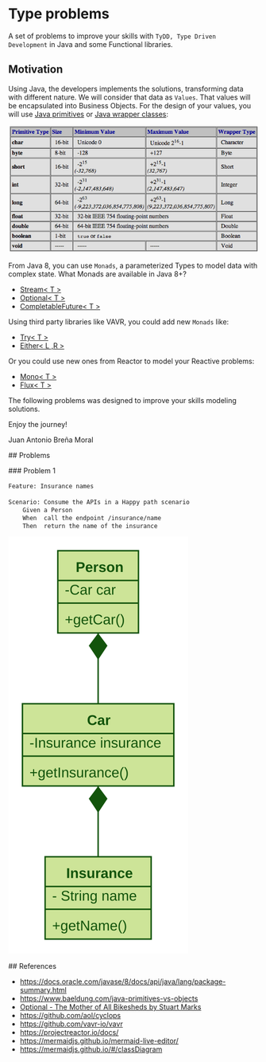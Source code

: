 # Type problems
A set of problems to improve your skills with `TyDD, Type Driven Development` 
in Java and some Functional libraries.

## Motivation

Using Java, the developers implements the solutions, transforming data 
with different nature. We will consider that data as `Values`. That values will be encapsulated into Business Objects. For the design of your 
values, you will use [Java primitives](https://docs.oracle.com/javase/tutorial/java/nutsandbolts/datatypes.html)
or [Java wrapper classes](https://en.wikipedia.org/wiki/Primitive_wrapper_class):

![](docs/images/javaTypes.png) 

From Java 8, you can use `Monads`, a parameterized Types to model data with
complex state. What Monads are available in Java 8+?

- [Stream< T >](https://docs.oracle.com/javase/8/docs/api/java/util/stream/Stream.html)
- [Optional< T >](https://docs.oracle.com/javase/8/docs/api/java/util/Optional.html)
- [CompletableFuture< T >](https://docs.oracle.com/javase/8/docs/api/java/util/concurrent/CompletableFuture.html)

Using third party libraries like VAVR, you could add new `Monads` like:

- [Try< T >](https://static.javadoc.io/io.vavr/vavr/0.9.2/io/vavr/control/Try.html)
- [Either< L ,R >](https://static.javadoc.io/io.vavr/vavr/0.9.2/io/vavr/control/Either.html)

Or you could use new ones from Reactor to model your Reactive problems:

- [Mono< T >](https://projectreactor.io/docs/core/release/api/reactor/core/publisher/Mono.html)
- [Flux< T >](https://projectreactor.io/docs/core/release/api/reactor/core/publisher/Flux.html)

The following problems was designed to improve your skills modeling solutions.

Enjoy the journey!

Juan Antonio Breña Moral



## Problems


### Problem 1



``` gherkin 
Feature: Insurance names

Scenario: Consume the APIs in a Happy path scenario
    Given a Person
    When  call the endpoint /insurance/name
    Then  return the name of the insurance
``` 

![](./docs/class-diagram-type-problem1.svg)


## References




- https://docs.oracle.com/javase/8/docs/api/java/lang/package-summary.html
- https://www.baeldung.com/java-primitives-vs-objects
- [Optional - The Mother of All Bikesheds by Stuart Marks](https://www.youtube.com/watch?v=Ej0sss6cq14)
- https://github.com/aol/cyclops
- https://github.com/vavr-io/vavr
- https://projectreactor.io/docs/
- https://mermaidjs.github.io/mermaid-live-editor/
- https://mermaidjs.github.io/#/classDiagram
